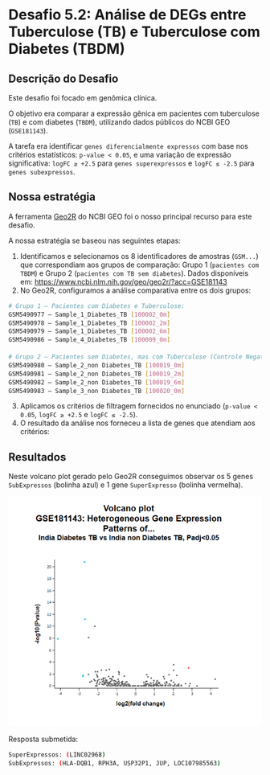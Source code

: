 # Desafio 5.2: Análise de DEGs entre Tuberculose (TB) e Tuberculose com Diabetes (TBDM)

## Descrição do Desafio

Este desafio foi focado em genômica clínica. 

O objetivo era comparar a expressão gênica em pacientes com tuberculose (`TB`) e com diabetes (`TBDM`), utilizando dados públicos do NCBI GEO (`GSE181143`). 

A tarefa era identificar `genes diferencialmente expressos` com base nos critérios estatísticos: `p-value < 0.05`, e uma variação de expressão significativa: `logFC ≥ +2.5` para `genes superexpressos` e `logFC ≤ -2.5` para `genes subexpressos`.

## Nossa estratégia

A ferramenta [Geo2R](https://www.ncbi.nlm.nih.gov/geo/geo2r/) do NCBI GEO foi o nosso principal recurso para este desafio. 

A nossa estratégia se baseou nas seguintes etapas:

1. Identificamos e selecionamos os 8 identificadores de amostras (`GSM...`) que correspondiam aos grupos de comparação: Grupo 1 (`pacientes com TBDM`) e Grupo 2 (`pacientes com TB sem diabetes`). Dados disponíveis em: https://www.ncbi.nlm.nih.gov/geo/geo2r/?acc=GSE181143
2. No Geo2R, configuramos a análise comparativa entre os dois grupos:
   
```bash 
# Grupo 1 – Pacientes com Diabetes e Tuberculose:
GSM5490977 – Sample_1_Diabetes_TB [100002_0m]
GSM5490978 – Sample_1_Diabetes_TB [100002_2m]
GSM5490979 – Sample_1_Diabetes_TB [100002_6m]
GSM5490986 – Sample_4_Diabetes_TB [100009_0m]

# Grupo 2 – Pacientes sem Diabetes, mas com Tuberculose (Controle Negativo):
GSM5490980 – Sample_2_non Diabetes_TB [100019_0m]
GSM5490981 – Sample_2_non Diabetes_TB [100019_2m]
GSM5490982 – Sample_2_non Diabetes_TB [100019_6m]
GSM5490983 – Sample_3_non Diabetes_TB [100020_0m]
```

3. Aplicamos os critérios de filtragem fornecidos no enunciado (`p-value < 0.05`, `logFC ≥ +2.5` e `logFC ≤ -2.5`).
4. O resultado da análise nos forneceu a lista de genes que atendiam aos critérios:

## Resultados

Neste volcano plot gerado pelo Geo2R conseguimos observar os 5 genes `SubExpressos` (bolinha azul) e 1 gene `SuperExpresso` (bolinha vermelha).

![](results/volcano_plot.PNG)

Resposta submetida:

```bash
SuperExpressos: (LINC02968)
SubExpressos: (HLA-DQB1, RPH3A, USP32P1, JUP, LOC107985563)
```
